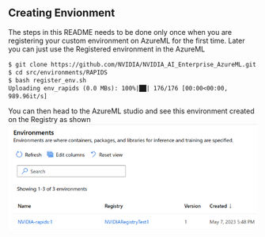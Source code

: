 ## Creating Envionment
The steps in this README needs to be done only once when you are registering your custom environment on AzureML for the first time. Later you can just use the Registered environment in the AzureML

```
$ git clone https://github.com/NVIDIA/NVIDIA_AI_Enterprise_AzureML.git
$ cd src/environments/RAPIDS
$ bash register_env.sh
Uploading env_rapids (0.0 MBs): 100%|██| 176/176 [00:00<00:00, 989.96it/s]
```
You can then head to the AzureML studio and see this environment created on the Registry as shown ![below](imgs/environment.png)